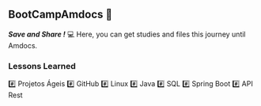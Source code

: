 ## BootCampAmdocs :clap:

**_Save and Share !_** :computer:
Here, you can get studies and files this journey until Amdocs.

### Lessons Learned
:hash: Projetos Ágeis
:hash: GitHub
:hash: Linux
:hash: Java 
:hash: SQL
:hash: Spring Boot
:hash: API Rest

